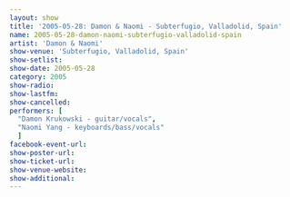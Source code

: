 ```yaml
---
layout: show
title: '2005-05-28: Damon & Naomi - Subterfugio, Valladolid, Spain'
name: 2005-05-28-damon-naomi-subterfugio-valladolid-spain
artist: 'Damon & Naomi'
show-venue: 'Subterfugio, Valladolid, Spain'
show-setlist: 
show-date: 2005-05-28
category: 2005
show-radio: 
show-lastfm: 
show-cancelled: 
performers: [
  "Damon Krukowski - guitar/vocals",
  "Naomi Yang - keyboards/bass/vocals"
  ]
facebook-event-url: 
show-poster-url: 
show-ticket-url: 
show-venue-website: 
show-additional: 
---
```


